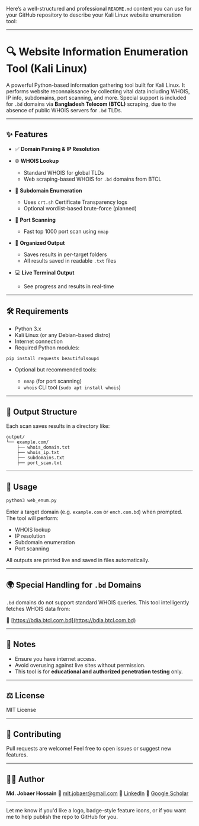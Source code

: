 Here’s a well-structured and professional `README.md` content you can use for your GitHub repository to describe your Kali Linux website enumeration tool:

---

# 🔍 Website Information Enumeration Tool (Kali Linux)

A powerful Python-based information gathering tool built for Kali Linux. It performs website reconnaissance by collecting vital data including WHOIS, IP info, subdomains, port scanning, and more. Special support is included for `.bd` domains via **Bangladesh Telecom (BTCL)** scraping, due to the absence of public WHOIS servers for `.bd` TLDs.

---

## ✨ Features

* ✅ **Domain Parsing & IP Resolution**
* 🌐 **WHOIS Lookup**

  * Standard WHOIS for global TLDs
  * Web scraping-based WHOIS for `.bd` domains from BTCL
* 🧠 **Subdomain Enumeration**

  * Uses `crt.sh` Certificate Transparency logs
  * Optional wordlist-based brute-force (planned)
* 🚪 **Port Scanning**

  * Fast top 1000 port scan using `nmap`
* 📄 **Organized Output**

  * Saves results in per-target folders
  * All results saved in readable `.txt` files
* 💻 **Live Terminal Output**

  * See progress and results in real-time

---

## 🛠 Requirements

* Python 3.x
* Kali Linux (or any Debian-based distro)
* Internet connection
* Required Python modules:

```bash
pip install requests beautifulsoup4
```

* Optional but recommended tools:

  * `nmap` (for port scanning)
  * `whois` CLI tool (`sudo apt install whois`)

---

## 📂 Output Structure

Each scan saves results in a directory like:

```
output/
└── example.com/
    ├── whois_domain.txt
    ├── whois_ip.txt
    ├── subdomains.txt
    ├── port_scan.txt
```

---

## 🧪 Usage

```bash
python3 web_enum.py
```

Enter a target domain (e.g. `example.com` or `emch.com.bd`) when prompted. The tool will perform:

* WHOIS lookup
* IP resolution
* Subdomain enumeration
* Port scanning

All outputs are printed live and saved in files automatically.

---

## 🌍 Special Handling for `.bd` Domains

`.bd` domains do not support standard WHOIS queries. This tool intelligently fetches WHOIS data from:

🔗 [https://bdia.btcl.com.bd](https://bdia.btcl.com.bd)

---

## 📌 Notes

* Ensure you have internet access.
* Avoid overusing against live sites without permission.
* This tool is for **educational and authorized penetration testing** only.

---

## ⚖️ License

MIT License

---

## 🤝 Contributing

Pull requests are welcome! Feel free to open issues or suggest new features.

---

## 👨‍💻 Author

**Md. Jobaer Hossain**
📧 [mlt.jobaer@gmail.com](mailto:mlt.jobaer@gmail.com)
🔗 [LinkedIn](https://www.linkedin.com/in/mdjobaer/)
🔎 [Google Scholar](https://scholar.google.com/citations?user=LvgjubQAAAAJ&hl=en)

---

Let me know if you'd like a logo, badge-style feature icons, or if you want me to help publish the repo to GitHub for you.
